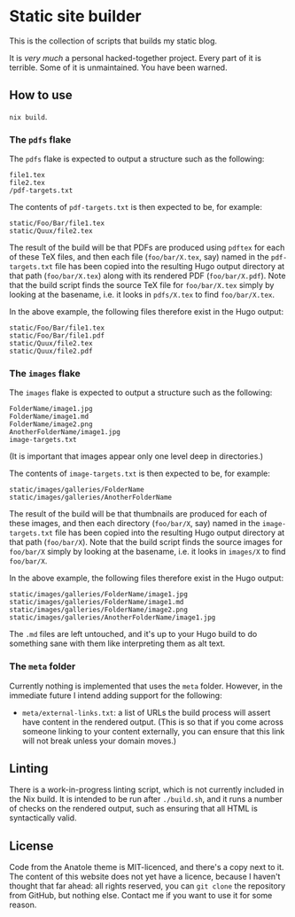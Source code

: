 # Static site builder

This is the collection of scripts that builds my static blog.

It is *very much* a personal hacked-together project.
Every part of it is terrible.
Some of it is unmaintained.
You have been warned.

## How to use

`nix build`.

### The `pdfs` flake

The `pdfs` flake is expected to output a structure such as the following:

```
file1.tex
file2.tex
/pdf-targets.txt
```

The contents of `pdf-targets.txt` is then expected to be, for example:

```
static/Foo/Bar/file1.tex
static/Quux/file2.tex
```

The result of the build will be that PDFs are produced using `pdftex` for each of these TeX files, and then each file (`foo/bar/X.tex`, say) named in the `pdf-targets.txt` file has been copied into the resulting Hugo output directory at that path (`foo/bar/X.tex`) along with its rendered PDF (`foo/bar/X.pdf`).
Note that the build script finds the source TeX file for `foo/bar/X.tex` simply by looking at the basename, i.e. it looks in `pdfs/X.tex` to find `foo/bar/X.tex`.

In the above example, the following files therefore exist in the Hugo output:

```
static/Foo/Bar/file1.tex
static/Foo/Bar/file1.pdf
static/Quux/file2.tex
static/Quux/file2.pdf
```

### The `images` flake

The `images` flake is expected to output a structure such as the following:

```
FolderName/image1.jpg
FolderName/image1.md
FolderName/image2.png
AnotherFolderName/image1.jpg
image-targets.txt
```

(It is important that images appear only one level deep in directories.)

The contents of `image-targets.txt` is then expected to be, for example:

```
static/images/galleries/FolderName
static/images/galleries/AnotherFolderName
```

The result of the build will be that thumbnails are produced for each of these images, and then each directory (`foo/bar/X`, say) named in the `image-targets.txt` file has been copied into the resulting Hugo output directory at that path (`foo/bar/X`).
Note that the build script finds the source images for `foo/bar/X` simply by looking at the basename, i.e. it looks in `images/X` to find `foo/bar/X`.

In the above example, the following files therefore exist in the Hugo output:

```
static/images/galleries/FolderName/image1.jpg
static/images/galleries/FolderName/image1.md
static/images/galleries/FolderName/image2.png
static/images/galleries/AnotherFolderName/image1.jpg
```

The `.md` files are left untouched, and it's up to your Hugo build to do something sane with them like interpreting them as alt text.

### The `meta` folder

Currently nothing is implemented that uses the `meta` folder.
However, in the immediate future I intend adding support for the following:

* `meta/external-links.txt`: a list of URLs the build process will assert have content in the rendered output. (This is so that if you come across someone linking to your content externally, you can ensure that this link will not break unless your domain moves.)


## Linting

There is a work-in-progress linting script, which is not currently included in the Nix build.
It is intended to be run after `./build.sh`, and it runs a number of checks on the rendered output, such as ensuring that all HTML is syntactically valid.

## License

Code from the Anatole theme is MIT-licenced, and there's a copy next to it.
The content of this website does not yet have a licence, because I haven't thought that far ahead: all rights reserved, you can `git clone` the repository from GitHub, but nothing else.
Contact me if you want to use it for some reason.
